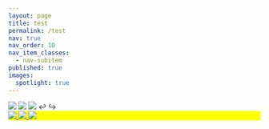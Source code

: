 ```yaml
---
layout: page
title: test
permalink: /test
nav: true
nav_order: 10
nav_item_classes:
  - nav-subitem
published: true
images:
  spotlight: true
---
```


<div class="preview-gallery" onload="setupPreviewGallery(this);">
    <img class="preview-gallery-item visible" src="/photography/assets/img/subjective_landscape/subjective_landscape_1a-480.webp">
    <img class="preview-gallery-item" src="/photography/assets/img/subjective_landscape/subjective_landscape_1b-480.webp">
    <img class="preview-gallery-item" src="/photography/assets/img/subjective_landscape/subjective_landscape_1c-480.webp">
    <span class="preview-gallery-prev" onclick="previewGalleryPrev(this);">↩</span>
    <span class="preview-gallery-next" onclick="previewGalleryNext(this);">↪</span>
</div>

<div class="spotlight-group spotlight-flex" style="background-color: yellow;">
    <span class="flex-divider"></span>
    <a class="spotlight" href="/photography/assets/img/subjective_landscape/subjective_landscape_3a.jpg">
        <img src="/photography/assets/img/subjective_landscape/subjective_landscape_3a-480.webp" />
    </a>
    <a class="spotlight" href="/photography/assets/img/subjective_landscape/subjective_landscape_3b.jpg">
        <img src="/photography/assets/img/subjective_landscape/subjective_landscape_3b-480.webp" />
    </a>
    <a class="spotlight" href="/photography/assets/img/subjective_landscape/subjective_landscape_3c.jpg">
        <img src="/photography/assets/img/subjective_landscape/subjective_landscape_3c-480.webp" />
    </a>
</div>
